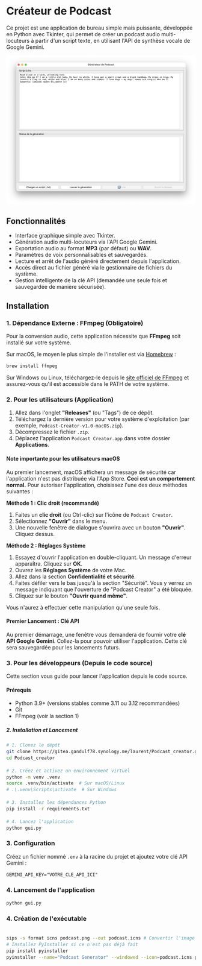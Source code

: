 # Créateur de Podcast

Ce projet est une application de bureau simple mais puissante, développée en Python avec Tkinter, qui permet de créer un podcast audio multi-locuteurs à partir d'un script texte, en utilisant l'API de synthèse vocale de Google Gemini.

![Capture d'écran de l'application](podcast_creator_screenshot.png)

## Fonctionnalités

- Interface graphique simple avec Tkinter.
- Génération audio multi-locuteurs via l'API Google Gemini.
- Exportation audio au format **MP3** (par défaut) ou **WAV**.
- Paramètres de voix personnalisables et sauvegardés.
- Lecture et arrêt de l'audio généré directement depuis l'application.
- Accès direct au fichier généré via le gestionnaire de fichiers du système.
- Gestion intelligente de la clé API (demandée une seule fois et sauvegardée de manière sécurisée).

## Installation

### 1. Dépendance Externe : FFmpeg (Obligatoire)

Pour la conversion audio, cette application nécessite que **FFmpeg** soit installé sur votre système.

Sur macOS, le moyen le plus simple de l'installer est via [Homebrew](https://brew.sh/index_fr) :
```sh
brew install ffmpeg
```
Sur Windows ou Linux, téléchargez-le depuis le [site officiel de FFmpeg](https://ffmpeg.org/download.html) et assurez-vous qu'il est accessible dans le PATH de votre système.

### 2. Pour les utilisateurs (Application)
1.  Allez dans l'onglet **"Releases"** (ou "Tags") de ce dépôt.
2.  Téléchargez la dernière version pour votre système d'exploitation (par exemple, `Podcast-Creator-v1.0-macOS.zip`).
3.  Décompressez le fichier `.zip`.
4.  Déplacez l'application `Podcast Creator.app` dans votre dossier **Applications**.

#### Note importante pour les utilisateurs macOS

Au premier lancement, macOS affichera un message de sécurité car l'application n'est pas distribuée via l'App Store. **Ceci est un comportement normal.** Pour autoriser l'application, choisissez l'une des deux méthodes suivantes :

**Méthode 1 : Clic droit (recommandé)**
1.  Faites un **clic droit** (ou Ctrl-clic) sur l'icône de `Podcast Creator`.
2.  Sélectionnez **"Ouvrir"** dans le menu.
3.  Une nouvelle fenêtre de dialogue s'ouvrira avec un bouton **"Ouvrir"**. Cliquez dessus.

**Méthode 2 : Réglages Système**
1.  Essayez d'ouvrir l'application en double-cliquant. Un message d'erreur apparaîtra. Cliquez sur **OK**.
2.  Ouvrez les **Réglages Système** de votre Mac.
3.  Allez dans la section **Confidentialité et sécurité**.
4.  Faites défiler vers le bas jusqu'à la section "Sécurité". Vous y verrez un message indiquant que l'ouverture de "Podcast Creator" a été bloquée.
5.  Cliquez sur le bouton **"Ouvrir quand même"**.

Vous n'aurez à effectuer cette manipulation qu'une seule fois.

#### Premier Lancement : Clé API

Au premier démarrage, une fenêtre vous demandera de fournir votre **clé API Google Gemini**. Collez-la pour pouvoir utiliser l'application. Cette clé sera sauvegardée pour les lancements futurs.

### 3. Pour les développeurs (Depuis le code source)

Cette section vous guide pour lancer l'application depuis le code source.

#### Prérequis

- Python 3.9+ (versions stables comme 3.11 ou 3.12 recommandées)
- Git
- FFmpeg (voir la section 1)

##### 2. Installation et Lancement

```sh
# 1. Clonez le dépôt
git clone https://gitea.gandulf78.synology.me/laurent/Podcast_creator.git
cd Podcast_creator

# 2. Créez et activez un environnement virtuel
python -m venv .venv
source .venv/bin/activate  # Sur macOS/Linux
# .\.venv\Scripts\activate  # Sur Windows

# 3. Installez les dépendances Python
pip install -r requirements.txt

# 4. Lancez l'application
python gui.py
```

### 3. Configuration

Créez un fichier nommé `.env` à la racine du projet et ajoutez votre clé API Gemini :

```
GEMINI_API_KEY="VOTRE_CLE_API_ICI"
```

### 4. Lancement de l'application

```sh
python gui.py
```

### 4. Création de l'exécutable

```sh

sips -s format icns podcast.png --out podcast.icns # Convertir l'image en format .icns
# Installez PyInstaller si ce n'est pas déjà fait
pip install pyinstaller
pyinstaller --name="Podcast Generator" --windowed --icon=podcast.icns gui.py
```